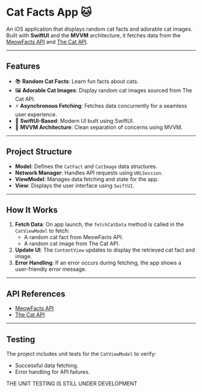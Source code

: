 # Cat Facts App 🐱

An iOS application that displays random cat facts and adorable cat images. Built with **SwiftUI** and the **MVVM** architecture, it fetches data from the [MeowFacts API](https://meowfacts.herokuapp.com/) and [The Cat API](https://thecatapi.com/).

---

## Features

- 📚 **Random Cat Facts**: Learn fun facts about cats.
- 🖼️ **Adorable Cat Images**: Display random cat images sourced from The Cat API.
- ⚡ **Asynchronous Fetching**: Fetches data concurrently for a seamless user experience.
- 📱 **SwiftUI-Based**: Modern UI built using SwiftUI.
- 🏢 **MVVM Architecture**: Clean separation of concerns using MVVM.

---

## Project Structure

- **Model**: Defines the `CatFact` and `CatImage` data structures.
- **Network Manager**: Handles API requests using `URLSession`.
- **ViewModel**: Manages data fetching and state for the app.
- **View**: Displays the user interface using `SwiftUI`.

---

## How It Works

1. **Fetch Data**: On app launch, the `fetchCatData` method is called in the `CatViewModel` to fetch:
   - A random cat fact from MeowFacts API.
   - A random cat image from The Cat API.
2. **Update UI**: The `ContentView` updates to display the retrieved cat fact and image.
3. **Error Handling**: If an error occurs during fetching, the app shows a user-friendly error message.

---

## API References

- [MeowFacts API](https://meowfacts.herokuapp.com/)
- [The Cat API](https://thecatapi.com/)

---

## Testing

The project includes unit tests for the `CatViewModel` to verify:

- Successful data fetching.
- Error handling for API failures.

THE UNIT TESTING IS STILL UNDER DEVELOPMENT
